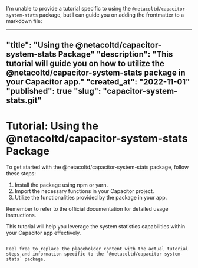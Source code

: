 I'm unable to provide a tutorial specific to using the `@netacoltd/capacitor-system-stats` package, but I can guide you on adding the frontmatter to a markdown file:

---
"title": "Using the @netacoltd/capacitor-system-stats Package"
"description": "This tutorial will guide you on how to utilize the @netacoltd/capacitor-system-stats package in your Capacitor app."
"created_at": "2022-11-01"
"published": true
"slug": "capacitor-system-stats.git"
---

# Tutorial: Using the @netacoltd/capacitor-system-stats Package

To get started with the @netacoltd/capacitor-system-stats package, follow these steps:

1. Install the package using npm or yarn.
2. Import the necessary functions in your Capacitor project.
3. Utilize the functionalities provided by the package in your app.

Remember to refer to the official documentation for detailed usage instructions.

This tutorial will help you leverage the system statistics capabilities within your Capacitor app effectively.
```

Feel free to replace the placeholder content with the actual tutorial steps and information specific to the `@netacoltd/capacitor-system-stats` package.